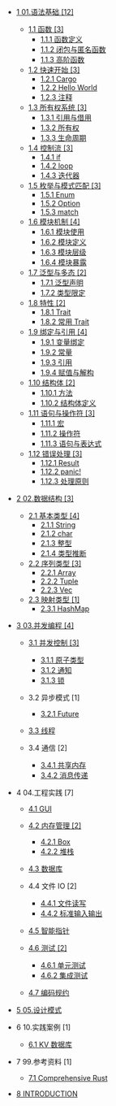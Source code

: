   - [1 01.语法基础 [12]](/01.语法基础/README.md)
    - [1.1 函数 [3]](/01.语法基础/函数/README.md)
      - [1.1.1 函数定义](/01.语法基础/函数/函数定义.md)
      - [1.1.2 闭包与匿名函数](/01.语法基础/函数/闭包与匿名函数.md)
      - [1.1.3 高阶函数](/01.语法基础/函数/高阶函数.md)
    - [1.2 快速开始 [3]](/01.语法基础/快速开始/README.md)
      - [1.2.1 Cargo](/01.语法基础/快速开始/Cargo.md)
      - [1.2.2 Hello World](/01.语法基础/快速开始/Hello%20World.md)
      - [1.2.3 注释](/01.语法基础/快速开始/注释.md)
    - [1.3 所有权系统 [3]](/01.语法基础/所有权系统/README.md)
      - [1.3.1 引用与借用](/01.语法基础/所有权系统/引用与借用.md)
      - [1.3.2 所有权](/01.语法基础/所有权系统/所有权.md)
      - [1.3.3 生命周期](/01.语法基础/所有权系统/生命周期.md)
    - [1.4 控制流 [3]](/01.语法基础/控制流/README.md)
      - [1.4.1 if](/01.语法基础/控制流/if.md)
      - [1.4.2 loop](/01.语法基础/控制流/loop.md)
      - [1.4.3 迭代器](/01.语法基础/控制流/迭代器.md)
    - [1.5 枚举与模式匹配 [3]](/01.语法基础/枚举与模式匹配/README.md)
      - [1.5.1 Enum](/01.语法基础/枚举与模式匹配/Enum.md)
      - [1.5.2 Option](/01.语法基础/枚举与模式匹配/Option.md)
      - [1.5.3 match](/01.语法基础/枚举与模式匹配/match.md)
    - [1.6 模块机制 [4]](/01.语法基础/模块机制/README.md)
      - [1.6.1 模块使用](/01.语法基础/模块机制/模块使用.md)
      - [1.6.2 模块定义](/01.语法基础/模块机制/模块定义.md)
      - [1.6.3 模块层级](/01.语法基础/模块机制/模块层级.md)
      - [1.6.4 模块暴露](/01.语法基础/模块机制/模块暴露.md)
    - [1.7 泛型与多态 [2]](/01.语法基础/泛型与多态/README.md)
      - [1.7.1 泛型声明](/01.语法基础/泛型与多态/泛型声明.md)
      - [1.7.2 类型限定](/01.语法基础/泛型与多态/类型限定.md)
    - [1.8 特性 [2]](/01.语法基础/特性/README.md)
      - [1.8.1 Trait](/01.语法基础/特性/Trait.md)
      - [1.8.2 常用 Trait](/01.语法基础/特性/常用%20Trait.md)
    - [1.9 绑定与引用 [4]](/01.语法基础/绑定与引用/README.md)
      - [1.9.1 变量绑定](/01.语法基础/绑定与引用/变量绑定.md)
      - [1.9.2 常量](/01.语法基础/绑定与引用/常量.md)
      - [1.9.3 引用](/01.语法基础/绑定与引用/引用.md)
      - [1.9.4 赋值与解构](/01.语法基础/绑定与引用/赋值与解构.md)
    - [1.10 结构体 [2]](/01.语法基础/结构体/README.md)
      - [1.10.1 方法](/01.语法基础/结构体/方法.md)
      - [1.10.2 结构体定义](/01.语法基础/结构体/结构体定义.md)
    - [1.11 语句与操作符 [3]](/01.语法基础/语句与操作符/README.md)
      - [1.11.1 宏](/01.语法基础/语句与操作符/宏.md)
      - [1.11.2 操作符](/01.语法基础/语句与操作符/操作符.md)
      - [1.11.3 语句与表达式](/01.语法基础/语句与操作符/语句与表达式.md)
    - [1.12 错误处理 [3]](/01.语法基础/错误处理/README.md)
      - [1.12.1 Result](/01.语法基础/错误处理/Result.md)
      - [1.12.2 panic!](/01.语法基础/错误处理/panic!.md)
      - [1.12.3 处理原则](/01.语法基础/错误处理/处理原则.md)
  - [2 02.数据结构 [3]](/02.数据结构/README.md)
    - [2.1 基本类型 [4]](/02.数据结构/基本类型/README.md)
      - [2.1.1 String](/02.数据结构/基本类型/String.md)
      - [2.1.2 char](/02.数据结构/基本类型/char.md)
      - [2.1.3 整型](/02.数据结构/基本类型/整型.md)
      - [2.1.4 类型推断](/02.数据结构/基本类型/类型推断.md)
    - [2.2 序列类型 [3]](/02.数据结构/序列类型/README.md)
      - [2.2.1 Array](/02.数据结构/序列类型/Array.md)
      - [2.2.2 Tuple](/02.数据结构/序列类型/Tuple.md)
      - [2.2.3 Vec](/02.数据结构/序列类型/Vec.md)
    - [2.3 映射类型 [1]](/02.数据结构/映射类型/README.md)
      - [2.3.1 HashMap](/02.数据结构/映射类型/HashMap.md)
  - [3 03.并发编程 [4]](/03.并发编程/README.md)
    - [3.1 并发控制 [3]](/03.并发编程/并发控制/README.md)
      - [3.1.1 原子类型](/03.并发编程/并发控制/原子类型.md)
      - [3.1.2 通知](/03.并发编程/并发控制/通知.md)
      - [3.1.3 锁](/03.并发编程/并发控制/锁.md)
    - 3.2 异步模式 [1]
      - [3.2.1 Future](/03.并发编程/异步模式/Future.md)
    - [3.3 线程](/03.并发编程/线程/README.md)
      
    - 3.4 通信 [2]
      - [3.4.1 共享内存](/03.并发编程/通信/共享内存.md)
      - [3.4.2 消息传递](/03.并发编程/通信/消息传递.md)
  - 4 04.工程实践 [7]
    - [4.1 GUI](/04.工程实践/GUI/README.md)
      
    - [4.2 内存管理 [2]](/04.工程实践/内存管理/README.md)
      - [4.2.1 Box](/04.工程实践/内存管理/Box.md)
      - [4.2.2 堆栈](/04.工程实践/内存管理/堆栈.md)
    - [4.3 数据库](/04.工程实践/数据库/README.md)
      
    - 4.4 文件 IO [2]
      - [4.4.1 文件读写](/04.工程实践/文件%20IO/文件读写.md)
      - [4.4.2 标准输入输出](/04.工程实践/文件%20IO/标准输入输出.md)
    - [4.5 智能指针](/04.工程实践/智能指针/README.md)
      
    - [4.6 测试 [2]](/04.工程实践/测试/README.md)
      - [4.6.1 单元测试](/04.工程实践/测试/单元测试.md)
      - [4.6.2 集成测试](/04.工程实践/测试/集成测试.md)
    - [4.7 编码规约](/04.工程实践/编码规约/README.md)
      
  - [5 05.设计模式](/05.设计模式/README.md)
    
  - 6 10.实践案例 [1]
    - [6.1 KV 数据库](/10.实践案例/KV%20数据库/README.md)
      
  - 7 99.参考资料 [1]
    - [7.1 Comprehensive Rust](/99.参考资料/Comprehensive%20Rust/README.md)
      
  - [8 INTRODUCTION](/INTRODUCTION.md)